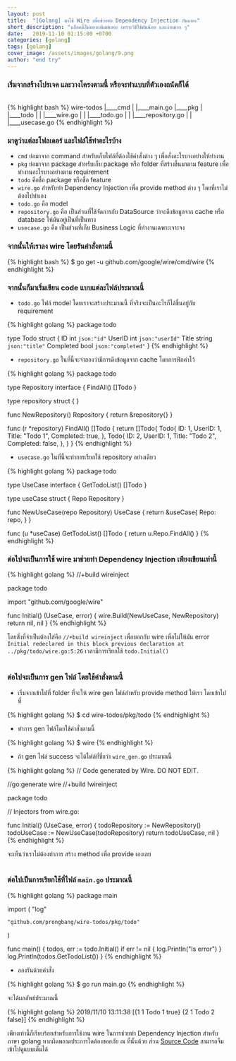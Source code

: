 ```yaml
---
layout: post
title:  "[Golang] มาใช้ Wire เพื่อช่วยทำ Dependency Injection กันเถอะ"
short_description: "บล็อคนี้ไม่อยากพิมพ์เยอะ เพราะวิธีใช้มันน้อย และง่ายมาก ๆ"
date:   2019-11-10 01:15:00 +0700
categories: [golang]
tags: [golang]
cover_image: /assets/images/golang/9.png
author: "end try"
---
```


### เริ่มจากสร้างโปรเจค และวางโครงตามนี้ หรือจะทำแบบที่ตัวเองถนัดก็ได้

<br>
{% highlight bash %}
wire-todos
|____cmd
| |____main.go
|____pkg
| |____todo
| | |____wire.go
| | |____todo.go
| | |____repository.go
| | |____usecase.go
{% endhighlight %}

### มาดูว่าแต่ละโฟลเดอร์ และไฟล์ใช้ทำอะไรบ้าง

- `cmd` ย่อมาจาก command สำหรับเก็บไฟล์ที่ต้องใช้คำสั่งต่าง ๆ เพื่อสั่งอะไรบางอย่างให้ทำงาน <br>
- `pkg` ย่อมาจาก package สำหรับเก็บ package หรือ folder ที่สร้างขึ้นมาตาม feature เพื่อทำงานอะไรบางอย่างตาม requirement<br>
- `todo` คือชื่อ package หรือชื่อ feature<br>
- `wire.go` สำหรับทำ Dependency Injection เพื่อ provide method ต่าง ๆ โดยที่เราไม่ต้องไปทำเอง<br>
- `todo.go` คือ model<br>
- `repository.go` คือ เป็นส่วนที่ใช้จัดการกับ DataSource ว่าจะดึงข้อมูลจาก cache หรือ database ให้มันอยู่เป็นที่เป็นทาง<br>
- `usecase.go` คือ เป็นส่วนที่เก็บ Business Logic ที่ทำงานเฉพาะเจาะจง<br>

### จากนั้นให้เราลง wire โดยรันคำสั่งตามนี้

{% highlight bash %}
$ go get -u github.com/google/wire/cmd/wire
{% endhighlight %}

### จากนั้นก็มาเริ่มเขียน code แบบแต่ละไฟล์ประมาณนี้

- `todo.go` ไฟล์ model โดยเราจะสร้างประมาณนี้ ที่จริงจะเป็นอะไรก็ได้ขึ้นอยู่กับ requirement

{% highlight golang %}
package todo

type Todo struct {
	ID        int    `json:"id"`
	UserID    int    `json:"userId"`
	Title     string `json:"title"`
	Completed bool   `json:"completed"`
}
{% endhighlight %}

- `repository.go` ในที่นี้จะจำลองว่ามีการดึงข้อมูลจาก cache โดยการฟิกค่าไว้

{% highlight golang %}
package todo

type Repository interface {
	FindAll() []Todo
}

type repository struct {
}

func NewRepository() Repository {
	return &repository{}
}

func (r *repository) FindAll() []Todo {
	return []Todo{
		Todo{
			ID:        1,
			UserID:    1,
			Title:     "Todo 1",
			Completed: true,
		},
		Todo{
			ID:        2,
			UserID:    1,
			Title:     "Todo 2",
			Completed: false,
		},
	}
}
{% endhighlight %}

- `usecase.go` ในที่นี้จะทำการเรียกใช้ repository อย่างเดียว

{% highlight golang %}
package todo

type UseCase interface {
	GetTodoList() []Todo
}

type useCase struct {
	Repo Repository
}

func NewUseCase(repo Repository) UseCase {
	return &useCase{
		Repo: repo,
	}
}

func (u *useCase) GetTodoList() []Todo {
	return u.Repo.FindAll()
}
{% endhighlight %}

### ต่อไปจะเป็นการใช้ wire มาช่วยทำ Dependency Injection เพียงเขียนเท่านี้

{% highlight golang %}
//+build wireinject

package todo

import "github.com/google/wire"

func Initial() (UseCase, error) {
	wire.Build(NewUseCase, NewRepository)
	return nil, nil
}
{% endhighlight %}

โดยสิ่งที่จำเป็นต้องใส่คือ `//+build wireinject` เพื่อบอกกับ wire เพื่อไม่ให้มัน error `Initial redeclared in this block previous declaration at ../pkg/todo/wire.go:5:26` เวลามีการเรียกใช้ `todo.Initial()`<br><br>

### ต่อไปจะเป็นการ gen ไฟล์ โดยใช้คำสั่งตามนี้

- เริ่มจากเข้าไปที่ folder ที่จะให้ wire gen ไฟล์สำหรับ provide method ให้เรา โดยเข้าไปที่

{% highlight golang %}
$ cd wire-todos/pkg/todo
{% endhighlight %}

- ทำการ gen ไฟล์โดยใช้คำสั่งตามนี้

{% highlight golang %}
$ wire
{% endhighlight %}

- ถ้า gen ไฟล์ success จะได้ไฟล์ที่ชื่อว่า `wire_gen.go` ประมาณนี้

{% highlight golang %}
// Code generated by Wire. DO NOT EDIT.

//go:generate wire
//+build !wireinject

package todo

// Injectors from wire.go:

func Initial() (UseCase, error) {
	todoRepository := NewRepository()
	todoUseCase := NewUseCase(todoRepository)
	return todoUseCase, nil
}
{% endhighlight %}

จะเห็นว่าเราไม่ต้องทำการ สร้าง method เพื่อ provide เองเลย<br><br>

### ต่อไปเป็นการเรียกใช้ที่ไฟล์ `main.go` ประมาณนี้

{% highlight golang %}
package main

import (
	"log"

	"github.com/prongbang/wire-todos/pkg/todo"
)

func main() {
	todos, err := todo.Initial()
	if err != nil {
		log.Println("Is error")
	}
	log.Println(todos.GetTodoList())
}
{% endhighlight %}

- ลองรันด้วยคำสั่ง

{% highlight golang %}
$ go run main.go
{% endhighlight %}

จะได้ผลลัพธ์ประมาณนี้

{% highlight golang %}
2019/11/10 13:11:38 [{1 1 Todo 1 true} {2 1 Todo 2 false}]
{% endhighlight %}

เพียงเท่านี้ก็เรียบร้อยสำหรับการใช้งาน wire ในการช่วยทำ Dependency Injection สำหรับภาษา golang หากผิดพลาดประการใดต้องขออภัย ณ ที่นั้นด้วย ส่วน [Source Code](https://github.com/prongbang/wire-todos) สามารถจิ้มเข้าไปดูแบบเต็มได้
